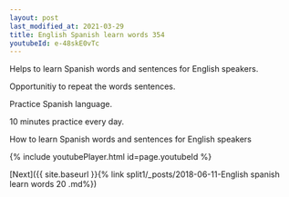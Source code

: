 ```yaml
---
layout: post
last_modified_at: 2021-03-29
title: English Spanish learn words 354 
youtubeId: e-48skE0vTc
---
```

 
 
Helps to learn Spanish words and sentences for English speakers.

Opportunitiy to repeat the words sentences. 

Practice Spanish language. 
 
10 minutes practice every day. 
 
How to learn Spanish words and sentences for English speakers 
 
{% include youtubePlayer.html id=page.youtubeId %}
 
 
[Next]({{ site.baseurl }}{% link  split1/_posts/2018-06-11-English spanish learn words 20 .md%})
 
